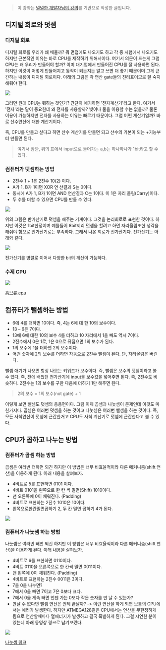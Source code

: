 > 이 강좌는 [널널한 개발자님의 강의](https://www.inflearn.com/course/%EB%84%93%EA%B3%A0%EC%96%95%EA%B2%8C-%EC%BB%B4%EA%B3%B5-%EC%A0%84%EA%B3%B5%EC%9E%90/dashboard)를 기반으로 작성한 글입니다.

## 디지털 회로와 덧셈

### 디지털 회로

디지털 회로를 우리가 왜 배울까? 뭐 면접에도 나오기도 하고 각 종 시험에서 나오기도 하지만 근본적인 이유는 바로 CPU를 제작하기 위해서이다. 여기서 의문이 드는게 그럼 CPU는 왜 우리가 만들어야 할까? 이미 대기업에서 만들어진 CPU를 잘 사용하면 된다. 하지만 이것이 어떻게 만들어지고 동작이 되는지는 알고 쓰면 더 좋기 때문이며 그게 근간하는 내용이 디지털 회로이다. 아래의 그림은 각 연산 gate들의 진리표이므로 잘 숙지해둬야 한다.

![](https://velog.velcdn.com/images/bini/post/5b65f42c-1daa-4e17-b5e0-4b1517bad543/image.png)

그러면 원래 CPU는 뭐하는 것인가? 간단히 애기하면 '전자계산기'라고 한다. 여기서 '전자'라는 말이 중요한데 왜 전자를 사용할까? 빛이나 물을 이용할 수는 없을까? 물론 이용이 가능하지만 전자를 사용하는 이유는 빠르기 때문이다. 그럼 어떤 계산기일까? 바로 산수연산에 대한 계산기이다.

즉, CPU를 만들고 싶다고 하면 산수 계산기를 만들면 되고 산수의 기본이 되는 +기능부터 만들면 된다.

> 여기서 잠깐, 위의 표에서 input으로 들어가는 a,b는 하나하나가 1bit라고 할 수 있다.

### 컴퓨터가 덧셈하는 방법

- 2진수 1 + 1은 2진수 10(2) 이다.
- A가 1, B가 1이면 XOR 연 산결과 S는 0이다.
- 동시에 A가 1, B가 1이면 AND 연산결과 C는 1이다. 이 1은 자리 올림(Carry)이다.
- 두 수를 더할 수 있으면 CPU를 만들 수 있다.

![](https://velog.velcdn.com/images/bini/post/1db4fef9-826d-411b-959e-307021eb1bf7/image.png)

위의 그림은 반가산기로 덧셈을 해주는 기계이다. 그것을 논리회로로 표현한 것이다. 하지만 이것은 1bit한정이며 예를들어 8bit끼리 덧셈을 할려고 하면 자리올림또한 생각을 해줘야 함으로 반가산기로는 부족하다. 그래서 나온 회로가 전가산기다. 전가산기는 아래와 같다.

![](https://velog.velcdn.com/images/bini/post/d18ad136-3eca-4b6f-8f05-eb01a56402a1/image.png)

전가산기를 병렬로 이어서 다양한 bit의 계산이 가능하다.

### 수제 CPU

![](https://velog.velcdn.com/images/bini/post/d0dc1735-b40c-4f00-8b26-6676ea282c53/image.jpg)

[홈브류 cpu](http://www.homebrewcpu.com/)

## 컴퓨터가 뺄셈하는 방법

- 6에 4를 더하면 10이다. 즉, 4는 6에 대 한 10의 보수이다.
- 13 – 6은 7이다.
- 13에 6에 대한 10의 보수 4를 더하고 10 자리에서 1을 빼도 역시 7이다.
- 2진수에서 0은 1로, 1은 0으로 뒤집으면 1의 보수가 된다.
- 1의 보수에 1을 더하면 2의 보수이다.
- 어떤 숫자에 2의 보수를 더하면 자동으로 2진수 뺄셈이 된다. 단, 자리올림은 버린다.

뺄셈 애기가 나오면 항상 나오는 키워드가 보수이다. 즉, 뺄셈은 보수의 덧셈이라고 볼 수 있다. 즉, 전에 배웠던 전가산기에 input을 보수값을 넣어주면 된다. 즉, 2진수도 비슷하다. 2진수는 1의 보수를 구한 다음에 더하기 1만 해주면 된다.

> 2의 보수 = 1의 보수(not gate) + 1

이렇게 보면 뺄셈도 덧셈의 응용편이다. 그럼 이제 곱셈과 나눗셈이 문제인데 이것도 마찬가지다. 곱셈은 여러번 덧셈을 하는 것이고 나눗셈은 여러번 뺄셈을 하는 것이다. 즉, 모든 사칙연산이 덧셈에 근간한거고 CPU도 사칙 계산기로 덧셈에 근간한다고 볼 수 있다.

## CPU가 곱하고 나누는 방법

### 컴퓨터가 곱셈 하는 방법

곱셈은 여러번 더하면 되긴 하지만 이 방법은 너무 비효율적이라 다른 메커니즘(shift 연산)을 이용하게 된다. 아래 내용을 살펴보자.

-   4비트로 5를 표현하면 0101 이다.
-   4비트 0101을 왼쪽으로 한 칸 씩 밀면(Shift) 1010이다.
-   맨 오른쪽에 0이 채워진다. (Padding)
-   4비트로 표현하는 2진수 1010은 10이다.
-   왼쪽으로한칸밀면곱하기 2, 두 칸 밀면 곱하기 4가 된다.

![](https://velog.velcdn.com/images/bini/post/7b3c4996-edea-4eb4-92e2-efd917db9eb4/image.png)


### 컴퓨터가 나눗셈 하는 방법

나눗셈은 여러번 빼면 되긴 하지만 이 방법은 너무 비효율적이라 다른 메커니즘(shift 연산)을 이용하게 된다. 아래 내용을 살펴보자.

-   4비트로 6를 표현하면 0110이다.
-   4비트 0110을 오른쪽으로 한 칸씩 밀면 0011이다.
-   맨 왼쪽에 0이 채워진다. (Padding)
-   4비트로 표현하는 2진수 0011은 3이다.
-   7을 0을 나누면?
-   7에서 0을 빼면 7이고 7은 0보다 크다.
-   7에서 0을 계속 빼면 언젠 가는 0보다 작은 숫자를 만 날 수 있는가?
-   만날 수 없다면 뺄셈 연산은 언제 끝날까?
	-> 이런 연산을 하게 되면 보통의 CPU에서는 에러가 발생한다. 하자만 ATMEGA128같은 CPU에서는 연산을 무한정하게 됨으로 연산할때마다 열에너지가 발생하고 결국 폭발하게 된다. 그걸 시연한 분이 있는데 아래 동영상 링크로 남겨보겠다.

![](https://velog.velcdn.com/images/bini/post/934e8c41-e510-4a8d-aa8f-f738576cfc63/image.png)


[나눗셈 링크](https://www.youtube.com/watch?v=mZ7pUADoo58)